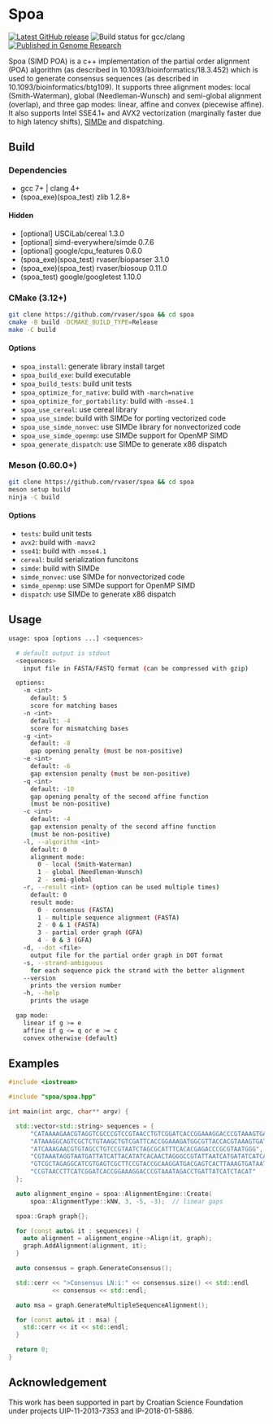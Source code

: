 # Spoa

[![Latest GitHub release](https://img.shields.io/github/release/rvaser/spoa.svg)](https://github.com/rvaser/spoa/releases/latest)
![Build status for gcc/clang](https://github.com/rvaser/spoa/actions/workflows/spoa.yml/badge.svg)
[![Published in Genome Research](https://img.shields.io/badge/published%20in-Genome%20Research-blue.svg)](https://doi.org/10.1101/gr.214270.116)

Spoa (SIMD POA) is a c++ implementation of the partial order alignment (POA) algorithm (as described in 10.1093/bioinformatics/18.3.452) which is used to generate consensus sequences (as described in 10.1093/bioinformatics/btg109). It supports three alignment modes: local (Smith-Waterman), global (Needleman-Wunsch) and semi-global alignment (overlap), and three gap modes: linear, affine and convex (piecewise affine). It also supports Intel SSE4.1+ and AVX2 vectorization (marginally faster due to high latency shifts), [SIMDe](https://github.com/simd-everywhere/simde) and dispatching.

## Build

### Dependencies

- gcc 7+ | clang 4+
- (spoa_exe)(spoa_test) zlib 1.2.8+

#### Hidden

- \[optional\] USCiLab/cereal 1.3.0
- \[optional\] simd-everywhere/simde 0.7.6
- \[optional\] google/cpu_features 0.6.0
- (spoa_exe)(spoa_test) rvaser/bioparser 3.1.0
- (spoa_exe)(spoa_test) rvaser/biosoup 0.11.0
- (spoa_test) google/googletest 1.10.0

### CMake (3.12+)

```bash
git clone https://github.com/rvaser/spoa && cd spoa
cmake -B build -DCMAKE_BUILD_TYPE=Release
make -C build
```

#### Options

- `spoa_install`: generate library install target
- `spoa_build_exe`: build executable
- `spoa_build_tests`: build unit tests
- `spoa_optimize_for_native`: build with `-march=native`
- `spoa_optimize_for_portability`: build with `-msse4.1`
- `spoa_use_cereal`: use cereal library
- `spoa_use_simde`: build with SIMDe for porting vectorized code
- `spoa_use_simde_nonvec`: use SIMDe library for nonvectorized code
- `spoa_use_simde_openmp`: use SIMDe support for OpenMP SIMD
- `spoa_generate_dispatch`: use SIMDe to generate x86 dispatch

### Meson (0.60.0+)

```bash
git clone https://github.com/rvaser/spoa && cd spoa
meson setup build
ninja -C build
```

#### Options

- `tests`: build unit tests
- `avx2`: build with `-mavx2`
- `sse41`: build with `-msse4.1`
- `cereal`: build serialization funcitons
- `simde`: build with SIMDe
- `simde_nonvec`: use SIMDe for nonvectorized code
- `simde_openmp`: use SIMDe support for OpenMP SIMD
- `dispatch`: use SIMDe to generate x86 dispatch

## Usage

```bash
usage: spoa [options ...] <sequences>

  # default output is stdout
  <sequences>
    input file in FASTA/FASTQ format (can be compressed with gzip)

  options:
    -m <int>
      default: 5
      score for matching bases
    -n <int>
      default: -4
      score for mismatching bases
    -g <int>
      default: -8
      gap opening penalty (must be non-positive)
    -e <int>
      default: -6
      gap extension penalty (must be non-positive)
    -q <int>
      default: -10
      gap opening penalty of the second affine function
      (must be non-positive)
    -c <int>
      default: -4
      gap extension penalty of the second affine function
      (must be non-positive)
    -l, --algorithm <int>
      default: 0
      alignment mode:
        0 - local (Smith-Waterman)
        1 - global (Needleman-Wunsch)
        2 - semi-global
    -r, --result <int> (option can be used multiple times)
      default: 0
      result mode:
        0 - consensus (FASTA)
        1 - multiple sequence alignment (FASTA)
        2 - 0 & 1 (FASTA)
        3 - partial order graph (GFA)
        4 - 0 & 3 (GFA)
    -d, --dot <file>
      output file for the partial order graph in DOT format
    -s, --strand-ambiguous
      for each sequence pick the strand with the better alignment
    --version
      prints the version number
    -h, --help
      prints the usage

  gap mode:
    linear if g >= e
    affine if g <= q or e >= c
    convex otherwise (default)
```

## Examples

```cpp
#include <iostream>

#include "spoa/spoa.hpp"

int main(int argc, char** argv) {

  std::vector<std::string> sequences = {
      "CATAAAAGAACGTAGGTCGCCCGTCCGTAACCTGTCGGATCACCGGAAAGGACCCGTAAAGTGATAATGAT",
      "ATAAAGGCAGTCGCTCTGTAAGCTGTCGATTCACCGGAAAGATGGCGTTACCACGTAAAGTGATAATGATTAT",
      "ATCAAAGAACGTGTAGCCTGTCCGTAATCTAGCGCATTTCACACGAGACCCGCGTAATGGG",
      "CGTAAATAGGTAATGATTATCATTACATATCACAACTAGGGCCGTATTAATCATGATATCATCA",
      "GTCGCTAGAGGCATCGTGAGTCGCTTCCGTACCGCAAGGATGACGAGTCACTTAAAGTGATAAT",
      "CCGTAACCTTCATCGGATCACCGGAAAGGACCCGTAAATAGACCTGATTATCATCTACAT"
  };

  auto alignment_engine = spoa::AlignmentEngine::Create(
      spoa::AlignmentType::kNW, 3, -5, -3);  // linear gaps

  spoa::Graph graph{};

  for (const auto& it : sequences) {
    auto alignment = alignment_engine->Align(it, graph);
    graph.AddAlignment(alignment, it);
  }

  auto consensus = graph.GenerateConsensus();

  std::cerr << ">Consensus LN:i:" << consensus.size() << std::endl
            << consensus << std::endl;

  auto msa = graph.GenerateMultipleSequenceAlignment();

  for (const auto& it : msa) {
    std::cerr << it << std::endl;
  }

  return 0;
}
```

## Acknowledgement

This work has been supported in part by Croatian Science Foundation under projects UIP-11-2013-7353 and IP-2018-01-5886.
